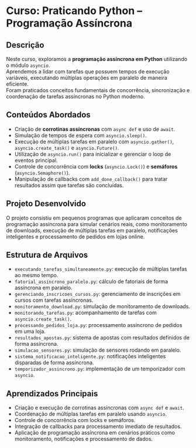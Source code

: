 # Curso: Praticando Python – Programação Assíncrona

## Descrição
Neste curso, exploramos a **programação assíncrona em Python** utilizando o módulo `asyncio`.  
Aprendemos a lidar com tarefas que possuem tempos de execução variáveis, executando múltiplas operações em paralelo de maneira eficiente.  
Foram praticados conceitos fundamentais de concorrência, sincronização e coordenação de tarefas assíncronas no Python moderno.

## Conteúdos Abordados
- Criação de **corrotinas assíncronas** com `async def` e uso de `await`.  
- Simulação de tempos de espera com `asyncio.sleep()`.  
- Execução de múltiplas tarefas em paralelo com `asyncio.gather()`, `asyncio.create_task()` e `asyncio.Future()`.  
- Utilização de `asyncio.run()` para inicializar e gerenciar o loop de eventos principal.  
- Controle de concorrência com **locks** (`asyncio.Lock()`) e **semáforos** (`asyncio.Semaphore()`).  
- Manipulação de callbacks com `add_done_callback()` para tratar resultados assim que tarefas são concluídas.  

## Projeto Desenvolvido
O projeto consistiu em pequenos programas que aplicaram conceitos de programação assíncrona para simular cenários reais, como monitoramento de downloads, execução de múltiplas tarefas em paralelo, notificações inteligentes e processamento de pedidos em lojas online.

## Estrutura de Arquivos
- `executando_tarefas_simultaneamente.py`: execução de múltiplas tarefas ao mesmo tempo.  
- `fatorial_assincrono_paralelo.py`: cálculo de fatoriais de forma assíncrona em paralelo.  
- `gerenciando_inscricoes_cursos.py`: gerenciamento de inscrições em cursos com tarefas assíncronas.  
- `monitoramento_download.py`: simulação de monitoramento de downloads.  
- `monitorando_tarefas.py`: acompanhamento de tarefas com `asyncio.create_task()`.  
- `processando_pedidos_loja.py`: processamento assíncrono de pedidos em uma loja.  
- `resultados_apostas.py`: sistema de apostas com resultados definidos de forma assíncrona.  
- `simulacao_sensores.py`: simulação de sensores rodando em paralelo.  
- `sistema_notificacao_inteligente.py`: notificações inteligentes disparadas de forma assíncrona.  
- `temporizador_assincrono.py`: implementação de um temporizador com `asyncio`.  

## Aprendizados Principais
- Criação e execução de corrotinas assíncronas com `async def` e `await`.  
- Coordenação de múltiplas tarefas em paralelo usando `asyncio`.  
- Controle de concorrência com locks e semáforos.  
- Integração de callbacks para processamento imediato de resultados.  
- Aplicação de programação assíncrona em cenários práticos como monitoramento, notificações e processamento de dados.  